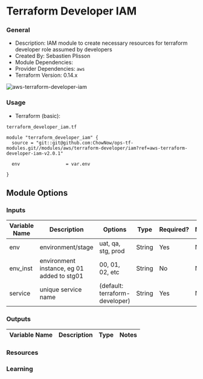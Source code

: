 # Terraform Developer IAM

### General

* Description: IAM module to create necessary resources for terraform developer role assumed by developers
* Created By: Sebastien Plisson
* Module Dependencies:
* Provider Dependencies: `aws`
* Terraform Version: 0.14.x

![aws-terraform-developer-iam](https://github.com/ChowNow/ops-tf-modules/workflows/aws-terraform-developer-iam/badge.svg)


### Usage

* Terraform (basic):


`terraform_developer_iam.tf`
```hcl
module "terraform_developer_iam" {
  source = "git::git@github.com:ChowNow/ops-tf-modules.git//modules/aws/terraform-developer/iam?ref=aws-terraform-developer-iam-v2.0.1"

  env                 = var.env

}
```


## Module Options


### Inputs

| Variable Name | Description                                | Options                        | Type   | Required? | Notes |
| ------------- | ------------------------------------------ | ------------------------------ | ------ | --------- | ----- |
| env           | environment/stage                          | uat, qa, stg, prod             | String | Yes       | N/A   |
| env_inst      | environment instance, eg 01 added to stg01 | 00, 01, 02, etc                | String | No        | N/A   |
| service       | unique service name                        | (default: terraform-developer) | String | Yes       | N/A   |



### Outputs

| Variable Name | Description | Type | Notes |
| ------------- | ----------- | ---- | ----- |


### Resources

### Learning
